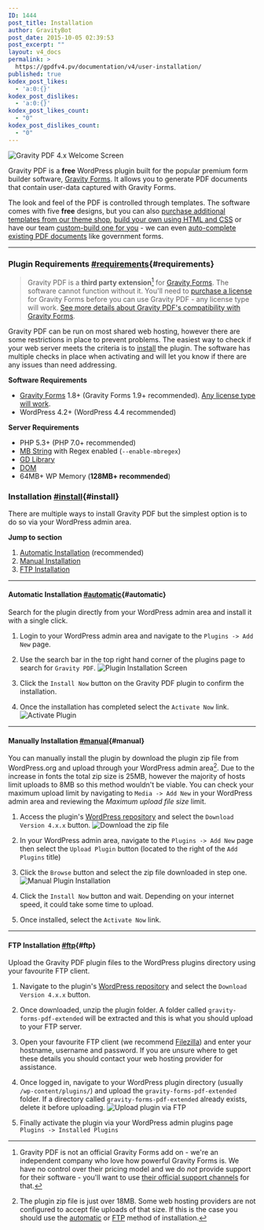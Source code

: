 ```yaml
---
ID: 1444
post_title: Installation
author: GravityBot
post_date: 2015-10-05 02:39:53
post_excerpt: ""
layout: v4_docs
permalink: >
  https://gpdfv4.pv/documentation/v4/user-installation/
published: true
kodex_post_likes:
  - 'a:0:{}'
kodex_post_dislikes:
  - 'a:0:{}'
kodex_post_likes_count:
  - "0"
kodex_post_dislikes_count:
  - "0"
---
```

![Gravity PDF 4.x Welcome Screen](https://gpdfv4.pv/app/uploads/2015/10/welcome-screen.png) 

Gravity PDF is a **free** WordPress plugin built for the popular premium form builder software, [Gravity Forms](https://www.e-junkie.com/ecom/gb.php?cl=54585&c=ib&aff=235154). It allows you to generate PDF documents that contain user-data captured with Gravity Forms. 

The look and feel of the PDF is controlled through templates. The software comes with five **free** designs, but you can also [purchase additional templates from our theme shop](#), [build your own using HTML and CSS](https://gpdfv4.pv/v4-docs/developer-start-customising/) or have our team [custom-build one for you](#) - we can even [auto-complete existing PDF documents](#) like government forms.

---

### Plugin Requirements [#requirements](#requirements){#requirements}

> Gravity PDF is a **third party extension**[^1] for [Gravity Forms](https://www.e-junkie.com/ecom/gb.php?cl=54585&c=ib&aff=235154). The software cannot function without it. You'll need to [purchase a license](https://www.e-junkie.com/ecom/gb.php?cl=54585&c=ib&aff=235154) for Gravity Forms before you can use Gravity PDF - any license type will work. [See more details about Gravity PDF's compatibility with Gravity Forms](https://gpdfv4.pv/v4-docs/gravity-forms-compatibility/).

Gravity PDF can be run on most shared web hosting, however there are some restrictions in place to prevent problems. The easiest way to check if your web server meets the criteria is to [install](#install) the plugin. The software has multiple checks in place when activating and will let you know if there are any issues than need addressing. 

**Software Requirements**

* [Gravity Forms](https://www.e-junkie.com/ecom/gb.php?cl=54585&c=ib&aff=235154) 1.8+ (Gravity Forms 1.9+ recommended). [Any license type will work](https://gpdfv4.pv/v4-docs/gravity-forms-compatibility/#gravityforms-licenses).
* WordPress 4.2+ (WordPress 4.4 recommended)

**Server Requirements**

* PHP 5.3+ (PHP 7.0+ recommended)
* [MB String](http://www.php.net/manual/en/mbstring.installation.php) with Regex enabled (`--enable-mbregex`)
* [GD Library](http://www.php.net/manual/en/image.installation.php)
* [DOM](http://php.net/manual/en/intro.dom.php)
* 64MB+ WP Memory (**128MB+ recommended**)

### Installation [#install](#install){#install}

There are multiple ways to install Gravity PDF but the simplest option is to do so via your WordPress admin area. 

**Jump to section**

1. [Automatic Installation](#automatic) (recommended)
1. [Manual Installation](#manual)
1. [FTP Installation](#ftp)

---

#### Automatic Installation [#automatic](#automatic){#automatic}

Search for the plugin directly from your WordPress admin area and install it with a single click.

1. Login to your WordPress admin area and navigate to the `Plugins -> Add New` page.

1. Use the search bar in the top right hand corner of the plugins page to search for `Gravity PDF`. 
    ![Plugin Installation Screen](https://gpdfv4.pv/app/uploads/2015/10/automatic-install.png)

1. Click the `Install Now` button on the Gravity PDF plugin to confirm the installation.

1. Once the installation has completed select the `Activate Now` link. 
    ![Activate Plugin](https://gpdfv4.pv/app/uploads/2015/10/activate-gravity-pdf.png)

---

#### Manually Installation [#manual](#manual){#manual}

You can manually install the plugin by download the plugin zip file from WordPress.org and upload through your WordPress admin area[^2]. Due to the increase in fonts the total zip size is 25MB, however the majority of hosts limit uploads to 8MB so this method wouldn't be viable. You can check your maximum upload limit by navigating to `Media -> Add New` in your WordPress admin area and reviewing the *Maximum upload file size* limit. 

1. Access the plugin's [WordPress repository](https://wordpress.org/plugins/gravity-forms-pdf-extended/) and select the `Download Version 4.x.x` button. 
    ![Download the zip file](https://gpdfv4.pv/app/uploads/2015/10/download-plugin.png)

1. In your WordPress admin area, navigate to the `Plugins -> Add New` page then select the `Upload Plugin` button (located to the right of the `Add Plugins` title)

1. Click the `Browse` button and select the zip file downloaded in step one. 
    ![Manual Plugin Installation](https://gpdfv4.pv/app/uploads/2015/10/manual-plugin-installation.png)

1. Click the `Install Now` button and wait. Depending on your internet speed, it could take some time to upload.

1. Once installed, select the `Activate Now` link.

---

#### FTP Installation [#ftp](#ftp){#ftp}

Upload the Gravity PDF plugin files to the WordPress plugins directory using your favourite FTP client.

1. Navigate to the plugin's [WordPress repository](https://wordpress.org/plugins/gravity-forms-pdf-extended/) and select the `Download Version 4.x.x` button.

1. Once downloaded, unzip the plugin folder. A folder called `gravity-forms-pdf-extended` will be extracted and this is what you should upload to your FTP server.

1. Open your favourite FTP client (we recommend [Filezilla](https://filezilla-project.org/)) and enter your hostname, username and password. If you are unsure where to get these details you should contact your web hosting provider for assistance.

1. Once logged in, navigate to your WordPress plugin directory (usually `/wp-content/plugins/`) and upload the `gravity-forms-pdf-extended` folder. If a directory called `gravity-forms-pdf-extended` already exists, delete it before uploading. 
    ![Upload plugin via FTP](https://gpdfv4.pv/app/uploads/2015/10/ftp-upload.png)

1. Finally activate the plugin via your WordPress admin plugins page `Plugins -> Installed Plugins`

[^1]: Gravity PDF is not an official Gravity Forms add on - we're an independent company who love how powerful Gravity Forms is. We have no control over their pricing model and we do *not* provide support for their software - you'll want to use [their official support channels](https://www.gravityhelp.com/support/) for that.

[^2]: The plugin zip file is just over 18MB. Some web hosting providers are not configured to accept file uploads of that size. If this is the case you should use the [automatic](#automatic) or [FTP](#ftp) method of installation.